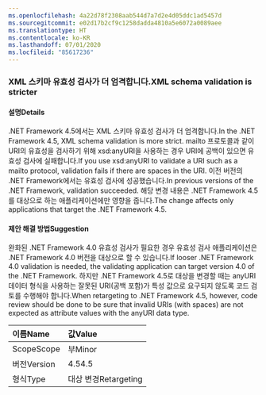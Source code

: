 ```yaml
---
ms.openlocfilehash: 4a22d78f2308aab544d7a7d2e4d05ddc1ad5457d
ms.sourcegitcommit: e02d17b2cf9c1258dadda4810a5e6072a0089aee
ms.translationtype: HT
ms.contentlocale: ko-KR
ms.lasthandoff: 07/01/2020
ms.locfileid: "85617236"
---
```

### <a name="xml-schema-validation-is-stricter"></a><span data-ttu-id="f7bef-101">XML 스키마 유효성 검사가 더 엄격합니다.</span><span class="sxs-lookup"><span data-stu-id="f7bef-101">XML schema validation is stricter</span></span>

#### <a name="details"></a><span data-ttu-id="f7bef-102">설명</span><span class="sxs-lookup"><span data-stu-id="f7bef-102">Details</span></span>

<span data-ttu-id="f7bef-103">.NET Framework 4.5에서는 XML 스키마 유효성 검사가 더 엄격합니다.</span><span class="sxs-lookup"><span data-stu-id="f7bef-103">In the .NET Framework 4.5, XML schema validation is more strict.</span></span> <span data-ttu-id="f7bef-104">mailto 프로토콜과 같이 URI의 유효성을 검사하기 위해 xsd:anyURI을 사용하는 경우 URI에 공백이 있으면 유효성 검사에 실패합니다.</span><span class="sxs-lookup"><span data-stu-id="f7bef-104">If you use xsd:anyURI to validate a URI such as a mailto protocol, validation fails if there are spaces in the URI.</span></span> <span data-ttu-id="f7bef-105">이전 버전의 .NET Framework에서는 유효성 검사에 성공했습니다.</span><span class="sxs-lookup"><span data-stu-id="f7bef-105">In previous versions of the .NET Framework, validation succeeded.</span></span> <span data-ttu-id="f7bef-106">해당 변경 내용은 .NET Framework 4.5를 대상으로 하는 애플리케이션에만 영향을 줍니다.</span><span class="sxs-lookup"><span data-stu-id="f7bef-106">The change affects only applications that target the .NET Framework 4.5.</span></span>

#### <a name="suggestion"></a><span data-ttu-id="f7bef-107">제안 해결 방법</span><span class="sxs-lookup"><span data-stu-id="f7bef-107">Suggestion</span></span>

<span data-ttu-id="f7bef-108">완화된 .NET Framework 4.0 유효성 검사가 필요한 경우 유효성 검사 애플리케이션은 .NET Framework 4.0 버전을 대상으로 할 수 있습니다.</span><span class="sxs-lookup"><span data-stu-id="f7bef-108">If looser .NET Framework 4.0 validation is needed, the validating application can target version 4.0 of the .NET Framework.</span></span> <span data-ttu-id="f7bef-109">하지만 .NET Framework 4.5로 대상을 변경할 때는 anyURI 데이터 형식을 사용하는 잘못된 URI(공백 포함)가 특성 값으로 요구되지 않도록 코드 검토를 수행해야 합니다.</span><span class="sxs-lookup"><span data-stu-id="f7bef-109">When retargeting to .NET Framework 4.5, however, code review should be done to be sure that invalid URIs (with spaces) are not expected as attribute values with the anyURI data type.</span></span>

| <span data-ttu-id="f7bef-110">이름</span><span class="sxs-lookup"><span data-stu-id="f7bef-110">Name</span></span>    | <span data-ttu-id="f7bef-111">값</span><span class="sxs-lookup"><span data-stu-id="f7bef-111">Value</span></span>       |
|:--------|:------------|
| <span data-ttu-id="f7bef-112">Scope</span><span class="sxs-lookup"><span data-stu-id="f7bef-112">Scope</span></span>   | <span data-ttu-id="f7bef-113">부</span><span class="sxs-lookup"><span data-stu-id="f7bef-113">Minor</span></span>       |
| <span data-ttu-id="f7bef-114">버전</span><span class="sxs-lookup"><span data-stu-id="f7bef-114">Version</span></span> | <span data-ttu-id="f7bef-115">4.5</span><span class="sxs-lookup"><span data-stu-id="f7bef-115">4.5</span></span>         |
| <span data-ttu-id="f7bef-116">형식</span><span class="sxs-lookup"><span data-stu-id="f7bef-116">Type</span></span>    | <span data-ttu-id="f7bef-117">대상 변경</span><span class="sxs-lookup"><span data-stu-id="f7bef-117">Retargeting</span></span> |
